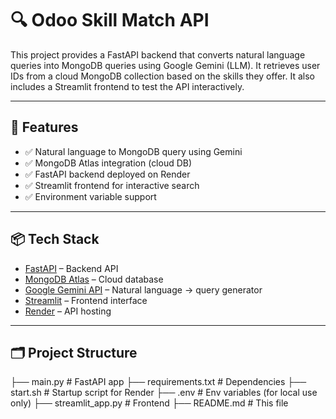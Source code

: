 # 🔍 Odoo Skill Match API

This project provides a FastAPI backend that converts natural language queries into MongoDB queries using Google Gemini (LLM). It retrieves user IDs from a cloud MongoDB collection based on the skills they offer. It also includes a Streamlit frontend to test the API interactively.

---

## 🚀 Features

- ✅ Natural language to MongoDB query using Gemini
- ✅ MongoDB Atlas integration (cloud DB)
- ✅ FastAPI backend deployed on Render
- ✅ Streamlit frontend for interactive search
- ✅ Environment variable support

---

## 📦 Tech Stack

- [FastAPI](https://fastapi.tiangolo.com/) – Backend API
- [MongoDB Atlas](https://www.mongodb.com/cloud/atlas) – Cloud database
- [Google Gemini API](https://ai.google.dev/) – Natural language → query generator
- [Streamlit](https://streamlit.io/) – Frontend interface
- [Render](https://render.com/) – API hosting

---

## 🗂️ Project Structure

├── main.py # FastAPI app
├── requirements.txt # Dependencies
├── start.sh # Startup script for Render
├── .env # Env variables (for local use only)
├── streamlit_app.py # Frontend
├── README.md # This file
